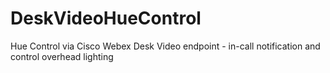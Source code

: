 # DeskVideoHueControl
Hue Control via Cisco Webex Desk Video endpoint - in-call notification and control overhead lighting
